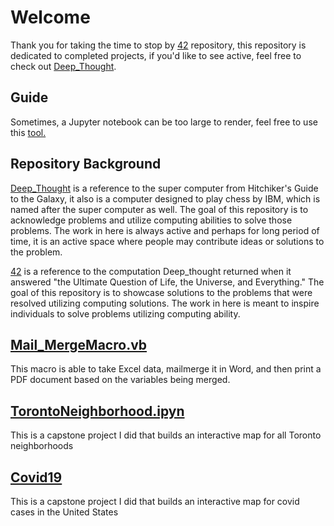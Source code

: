 # Welcome
Thank you for taking the time to stop by [42](https://github.com/MartyMcData/42) repository, this repository is dedicated to completed projects, if you'd like to see active, feel free to check out [Deep_Thought](https://github.com/MartyMcData/Deep_Thought).

## Guide
Sometimes, a Jupyter notebook can be too large to render, feel free to use this [tool.](https://nbviewer.jupyter.org/)

## Repository Background

[Deep_Thought](https://github.com/MartyMcData/Deep_Thought)
is a reference to the super computer from Hitchiker's Guide to the Galaxy, it also is a computer designed to play chess by IBM,
which is named after the super computer as well. The goal of this repository is to acknowledge problems and utilize computing
abilities to solve those problems. The work in here is always active and perhaps for long period of time, it is an active 
space where people may contribute ideas or solutions to the problem.

[42](https://github.com/MartyMcData/42)
is a reference to the computation Deep_thought returned when it answered "the Ultimate Question of Life, 
the Universe, and Everything." The goal of this repository is to showcase solutions to the problems that were resolved utilizing
computing solutions. The work in here is meant to inspire individuals to solve problems utilizing computing ability.

## [Mail_MergeMacro.vb](https://github.com/JonathanDelVecchio/42/blob/main/Mail_MergeMacro.vb)
This macro is able to take Excel data, mailmerge it in Word, and then print a PDF document based on the variables being merged.

## [TorontoNeighborhood.ipyn](https://github.com/JonathanDelVecchio/42/blob/main/TorontoNeighborhood.ipynb)
This is a capstone project I did that builds an interactive map for all Toronto neighborhoods

## [Covid19](https://github.com/JonathanDelVecchio/42/blob/main/Covid19.ipynb)
This is a capstone project I did that builds an interactive map for covid cases in the United States
